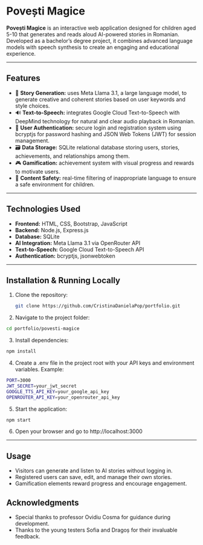 # Povești Magice

**Povești Magice** is an interactive web application designed for children aged 5-10 that generates and reads aloud AI-powered stories in Romanian.  
Developed as a bachelor’s degree project, it combines advanced language models with speech synthesis to create an engaging and educational experience.

---

## Features

- 🤖 **Story Generation:** uses Meta Llama 3.1, a large language model, to generate creative and coherent stories based on user keywords and style choices.
- 🔊 **Text-to-Speech:** integrates Google Cloud Text-to-Speech with DeepMind technology for natural and clear audio playback in Romanian.
- 🔐 **User Authentication:** secure login and registration system using bcryptjs for password hashing and JSON Web Tokens (JWT) for session management.
- 🗃️ **Data Storage:** SQLite relational database storing users, stories, achievements, and relationships among them.
- 🎮 **Gamification:** achievement system with visual progress and rewards to motivate users.
- 🚫 **Content Safety:** real-time filtering of inappropriate language to ensure a safe environment for children.

---

## Technologies Used

- **Frontend:** HTML, CSS, Bootstrap, JavaScript
- **Backend:** Node.js, Express.js
- **Database:** SQLite
- **AI Integration:** Meta Llama 3.1 via OpenRouter API
- **Text-to-Speech:** Google Cloud Text-to-Speech API
- **Authentication:** bcryptjs, jsonwebtoken

---

## Installation & Running Locally

1. Clone the repository:

   ```bash
   git clone https://github.com/CristinaDanielaPop/portfolio.git
   ```

2. Navigate to the project folder:
  ```bash
  cd portfolio/povesti-magice
  ```

3. Install dependencies:
   
  ```bash
  npm install
  ```

4. Create a .env file in the project root with your API keys and environment variables. Example:
   
  ```bash
  PORT=3000
  JWT_SECRET=your_jwt_secret
  GOOGLE_TTS_API_KEY=your_google_api_key
  OPENROUTER_API_KEY=your_openrouter_api_key
  ```

5. Start the application:
   
  ```bash
  npm start
  ```

 6. Open your browser and go to http://localhost:3000

---

## Usage
- Visitors can generate and listen to AI stories without logging in.  
- Registered users can save, edit, and manage their own stories.  
- Gamification elements reward progress and encourage engagement.

## Acknowledgments
- Special thanks to professor Ovidiu Cosma for guidance during development.  
- Thanks to the young testers Sofia and Dragoș for their invaluable feedback.  

